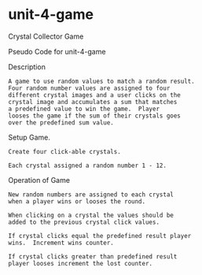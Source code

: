 # unit-4-game
Crystal Collector Game

Pseudo Code for unit-4-game

Description

    A game to use random values to match a random result.
    Four random number values are assigned to four
    different crystal images and a user clicks on the 
    crystal image and accumulates a sum that matches
    a predefined value to win the game.  Player
    looses the game if the sum of their crystals goes 
    over the predefined sum value.

Setup Game.

    Create four click-able crystals.

    Each crystal assigned a random number 1 - 12.

Operation of Game

    New random numbers are assigned to each crystal
    when a player wins or looses the round.

    When clicking on a crystal the values should be
    added to the previous crystal click values.

    If crystal clicks equal the predefined result player
    wins.  Increment wins counter.

    If crystal clicks greater than predefined result
    player looses increment the lost counter.


